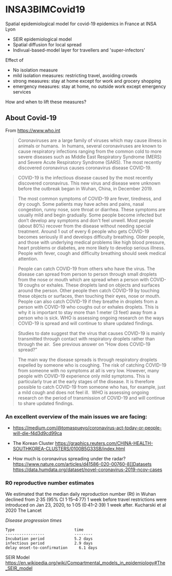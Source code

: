 # INSA3BIMCovid19
Spatial epidemiological model for covid-19 epidemics in France at INSA Lyon

- SEIR epidemiological model
- Spatial diffusion for local spread
- Indivual-based-model layer for travellers and 'super-infectors'

Effect of
- No isolation measure
- mild isolation measures: restricting travel, avoiding crowds
- strong measures: stay at home except for work and grocery shopping
- emergency measures: stay at home, no outside work except emergency services

How and when to lift these measures?

## About Covid-19

From https://www.who.int 

> Coronaviruses are a large family of viruses which may cause illness in animals or humans.  In humans, several coronaviruses are known to cause respiratory infections ranging from the common cold to more severe diseases such as Middle East Respiratory Syndrome (MERS) and Severe Acute Respiratory Syndrome (SARS). The most recently discovered coronavirus causes coronavirus disease COVID-19.

> COVID-19 is the infectious disease caused by the most recently discovered coronavirus. This new virus and disease were unknown before the outbreak began in Wuhan, China, in December 2019.

> The most common symptoms of COVID-19 are fever, tiredness, and dry cough. Some patients may have aches and pains, nasal congestion, runny nose, sore throat or diarrhea. These symptoms are usually mild and begin gradually. Some people become infected but don’t develop any symptoms and don't feel unwell. Most people (about 80%) recover from the disease without needing special treatment. Around 1 out of every 6 people who gets COVID-19 becomes seriously ill and develops difficulty breathing. Older people, and those with underlying medical problems like high blood pressure, heart problems or diabetes, are more likely to develop serious illness. People with fever, cough and difficulty breathing should seek medical attention.

> People can catch COVID-19 from others who have the virus. The disease can spread from person to person through small droplets from the nose or mouth which are spread when a person with COVID-19 coughs or exhales. These droplets land on objects and surfaces around the person. Other people then catch COVID-19 by touching these objects or surfaces, then touching their eyes, nose or mouth. People can also catch COVID-19 if they breathe in droplets from a person with COVID-19 who coughs out or exhales droplets. This is why it is important to stay more than 1 meter (3 feet) away from a person who is sick.
WHO is assessing ongoing research on the ways COVID-19 is spread and will continue to share updated findings.    

> Studies to date suggest that the virus that causes COVID-19 is mainly transmitted through contact with respiratory droplets rather than through the air.  See previous answer on “How does COVID-19 spread?”

> The main way the disease spreads is through respiratory droplets expelled by someone who is coughing. The risk of catching COVID-19 from someone with no symptoms at all is very low. However, many people with COVID-19 experience only mild symptoms. This is particularly true at the early stages of the disease. It is therefore possible to catch COVID-19 from someone who has, for example, just a mild cough and does not feel ill.  WHO is assessing ongoing research on the period of transmission of COVID-19 and will continue to share updated findings.    


### An excellent overview of the main issues we are facing:

+ https://medium.com/@tomaspueyo/coronavirus-act-today-or-people-will-die-f4d3d9cd99ca

+ The Korean Cluster https://graphics.reuters.com/CHINA-HEALTH-SOUTHKOREA-CLUSTERS/0100B5G33SB/index.html

+ How much is coronavirus spreading under the radar? https://www.nature.com/articles/d41586-020-00760-8]]Datasets
https://data.humdata.org/dataset/novel-coronavirus-2019-ncov-cases

### R0 reproductive number estimates
We estimated that the median daily reproduction number (Rt) in Wuhan declined from 2·35 (95% CI 1·15–4·77) 1 week before travel restrictions were introduced on Jan 23, 2020, to 1·05 (0·41–2·39) 1 week after. Kucharski et al 2020 The Lancet

*Disease progression times* 	

    Type                          time
    -----------------             --------
    Incubation period 	          5.2 days
    infectious period 	          2.9 days
    delay onset-to-confirmation 	6.1 days


SEIR Model
https://en.wikipedia.org/wiki/Compartmental_models_in_epidemiology#The_SEIR_model


